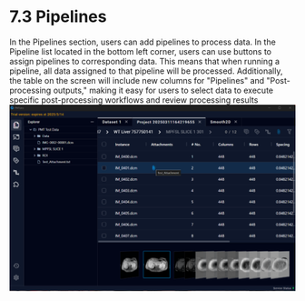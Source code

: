 # 7.3 Pipelines
In the Pipelines section, users can add pipelines to process data. In the Pipeline list located in the bottom left corner, users can use buttons to assign pipelines to corresponding data. This means that when running a pipeline, all data assigned to that pipeline will be processed. Additionally, the table on the screen will include new columns for "Pipelines" and "Post-processing outputs," making it easy for users to select data to execute specific post-processing workflows and review processing results
![Image](../images/image_52.png)